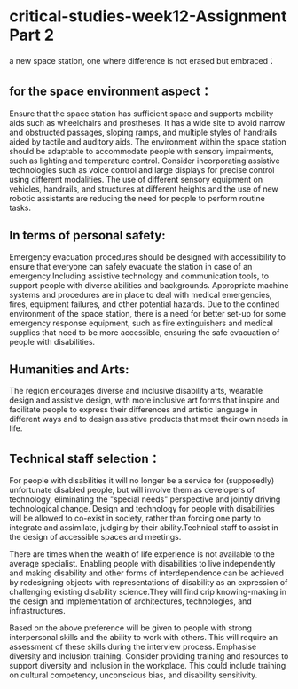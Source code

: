 # critical-studies-week12-Assignment Part 2
 a new space station, one where difference is not erased but embraced：

## for the space environment aspect：
Ensure that the space station has sufficient space and supports mobility aids such as wheelchairs and prostheses. It has a wide site to avoid narrow and obstructed passages, sloping ramps, and multiple styles of handrails aided by tactile and auditory aids. The environment within the space station should be adaptable to accommodate people with sensory impairments, such as lighting and temperature control. Consider incorporating assistive technologies such as voice control and large displays for precise control using different modalities.
The use of different sensory equipment on vehicles, handrails, and structures at different heights and the use of new robotic assistants are reducing the need for people to perform routine tasks.

## In terms of personal safety: 

Emergency evacuation procedures should be designed with accessibility to ensure that everyone can safely evacuate the station in case of an emergency.Including assistive technology and communication tools, to support people with diverse abilities and backgrounds. Appropriate machine systems and procedures are in place to deal with medical emergencies, fires, equipment failures, and other potential hazards. Due to the confined environment of the space station, there is a need for better set-up for some emergency response equipment, such as fire extinguishers and medical supplies that need to be more accessible, ensuring the safe evacuation of people with disabilities.

## Humanities and Arts:
The region encourages diverse and inclusive disability arts, wearable design and assistive design, with more inclusive art forms that inspire and facilitate people to express their differences and artistic language in different ways and to design assistive products that meet their own needs in life.

## Technical staff selection：
For people with disabilities it will no longer be a service for (supposedly) unfortunate disabled people, but will involve them as developers of technology, eliminating the "special needs" perspective and jointly driving technological change.
Design and technology for people with disabilities will be allowed to co-exist in society, rather than forcing one party to integrate and assimilate, judging by their ability.Technical staff to assist in the design of accessible spaces and meetings.

There are times when the wealth of life experience is not available to the average specialist. Enabling people with disabilities to live independently and making disability and other forms of interdependence can be achieved by redesigning objects with representations of disability as an expression of challenging existing disability science.They will find crip knowing-making in the design and implementation of architectures, technologies, and infrastructures. 

Based on the above preference will be given to people with strong interpersonal skills and the ability to work with others. This will require an assessment of these skills during the interview process.
Emphasise diversity and inclusion training. Consider providing training and resources to support diversity and inclusion in the workplace. This could include training on cultural competency, unconscious bias, and disability sensitivity.
